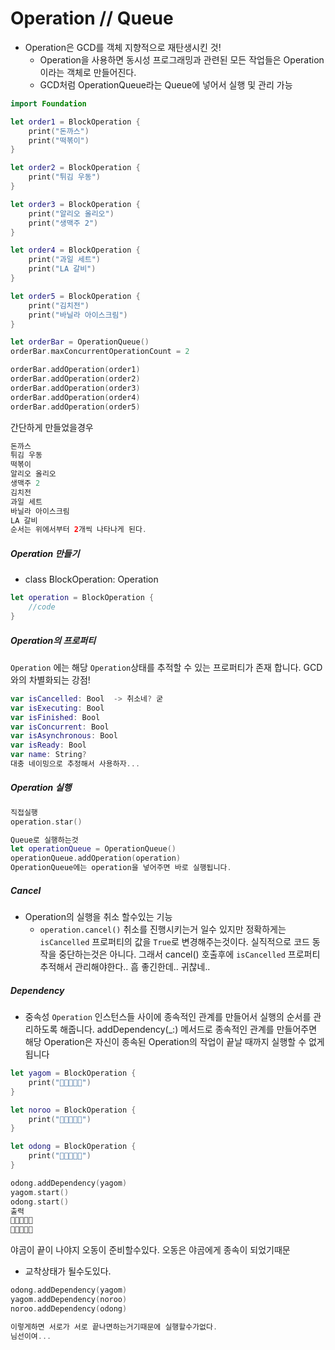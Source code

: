 # Operation // Queue
- Operation은 GCD를 객체 지향적으로 재탄생시킨 것!
    - Operation을 사용하면 동시성 프로그래밍과 관련된 모든 작업들은 Operation이라는 객체로 만들어진다.
    - GCD처럼 OperationQueue라는 Queue에 넣어서 실행 및 관리 가능

```swift
import Foundation

let order1 = BlockOperation {
    print("돈까스")
    print("떡볶이")
}

let order2 = BlockOperation {
    print("튀김 우동")
}

let order3 = BlockOperation {
    print("알리오 올리오")
    print("생맥주 2")
}

let order4 = BlockOperation {
    print("과일 세트")
    print("LA 갈비")
}

let order5 = BlockOperation {
    print("김치전")
    print("바닐라 아이스크림")
}

let orderBar = OperationQueue()
orderBar.maxConcurrentOperationCount = 2

orderBar.addOperation(order1)
orderBar.addOperation(order2)
orderBar.addOperation(order3)
orderBar.addOperation(order4)
orderBar.addOperation(order5)
```
간단하게 만들었을경우
```swift
돈까스
튀김 우동
떡볶이
알리오 올리오
생맥주 2
김치전
과일 세트
바닐라 아이스크림
LA 갈비
순서는 위에서부터 2개씩 나타나게 된다.
```

##### Operation 만들기
- class BlockOperation: Operation
```swift
let operation = BlockOperation {
    //code
}
```

##### Operation의 프로퍼티
`Operation` 에는 해당 `Operation`상태를 추적할 수 있는 프로퍼티가 존재 합니다. GCD와의 차별화되는 강점!
```swift
var isCancelled: Bool  -> 취소네? 굳
var isExecuting: Bool
var isFinished: Bool
var isConcurrent: Bool
var isAsynchronous: Bool
var isReady: Bool
var name: String?
대충 네이밍으로 추정해서 사용하자...
```
##### Operation 실행
```swift
직접실행
operation.star()

Queue로 실행하는것
let operationQueue = OperationQueue()
operationQueue.addOperation(operation)
OperationQueue에는 operation을 넣어주면 바로 실행됩니다.
```

##### Cancel
- Operation의 실행을 취소 할수있는 기능
    - `operation.cancel()`
취소를 진행시키는거 일수 있지만 정확하게는 `isCancelled` 프로퍼티의 값을 `True`로 변경해주는것이다. 실직적으로 코드 동작을 중단하는것은 아니다. 그래서 cancel() 호출후에 `isCancelled` 프로퍼티 추적해서 관리해야한다.. 흠 좋긴한데.. 귀찮네..

##### Dependency
- 중속성 `Operation` 인스턴스들 사이에 종속적인 관계를 만들어서 실행의 순서를 관리하도록 해줍니다. addDependency(_:) 메서드로 종속적인 관계를 만들어주면 해당 Operation은 자신이 종속된 Operation의 작업이 끝날 때까지 실행할 수 없게 됩니다

```swift
let yagom = BlockOperation {
    print("🐻🐻🐻🐻🐻")
}

let noroo = BlockOperation {
    print("🦌🦌🦌🦌🦌")
}

let odong = BlockOperation {
    print("🌳🌳🌳🌳🌳")
}

odong.addDependency(yagom)
yagom.start()
odong.start()
출력
🐻🐻🐻🐻🐻
🌳🌳🌳🌳🌳
```
야곰이 끝이 나야지 오동이 준비할수있다.
오동은 야곰에게 종속이 되었기때문

- 교착상태가 될수도있다.
```swift
odong.addDependency(yagom)
yagom.addDependency(noroo)
noroo.addDependency(odong)

이렇게하면 서로가 서로 끝나면하는거기때문에 실행할수가없다.
님선이여...
```
